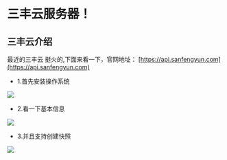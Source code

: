 # 三丰云服务器！

## 三丰云介绍
最近的三丰云 挺火的,下面来看一下，官网地址： [https://api.sanfengyun.com](https://api.sanfengyun.com)

- 1.首先安装操作系统
 <img src="https://img-blog.csdnimg.cn/20190618145028512.png" />
 
- 2.看一下基本信息
 <img src="https://img-blog.csdnimg.cn/20190618145103314.png" />
 
- 3.并且支持创建快照
 <img src="https://img-blog.csdnimg.cn/20190618145121816.png" />
